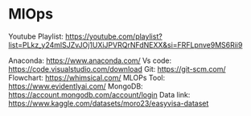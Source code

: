 # MlOps

Youtube Playlist: https://youtube.com/playlist?list=PLkz_y24mlSJZvJOj1UXiJPVRQrNFdNEXX&si=FRFLpnve9MS6Rii9

Anaconda: https://www.anaconda.com/
Vs code: https://code.visualstudio.com/download
Git: https://git-scm.com/
Flowchart: https://whimsical.com/
MLOPs Tool: https://www.evidentlyai.com/
MongoDB: https://account.mongodb.com/account/login
Data link: https://www.kaggle.com/datasets/moro23/easyvisa-dataset